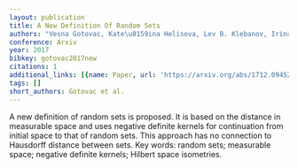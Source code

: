 ```yaml
---
layout: publication
title: A New Definition Of Random Sets
authors: "Vesna Gotovac, Kate\u0159ina Helisova, Lev B. Klebanov, Irina V. Volchenkova"
conference: Arxiv
year: 2017
bibkey: gotovac2017new
citations: 1
additional_links: [{name: Paper, url: 'https://arxiv.org/abs/1712.09452'}]
tags: []
short_authors: Gotovac et al.
---
```

A new definition of random sets is proposed. It is based on the distance in
measurable space and uses negative definite kernels for continuation from
initial space to that of random sets. This approach has no connection to
Hausdorff distance between sets.
  Key words: random sets; measurable space; negative definite kernels; Hilbert
space isometries.